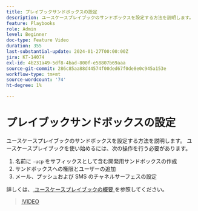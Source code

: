 ```yaml
---
title: プレイブックサンドボックスの設定
description: ユースケースプレイブックのサンドボックスを設定する方法を説明します。
feature: Playbooks
role: Admin
level: Beginner
doc-type: Feature Video
duration: 355
last-substantial-update: 2024-01-27T00:00:00Z
jira: KT-14074
exl-id: 4b231a49-5df8-4bad-800f-e58807b69aaa
source-git-commit: 286c85aa88d44574f00ded67f0de8e0c945a153e
workflow-type: tm+mt
source-wordcount: '74'
ht-degree: 1%

---
```


# プレイブックサンドボックスの設定

ユースケースプレイブックのサンドボックスを設定する方法を説明します。 ユースケースプレイブックを使い始めるには、次の操作を行う必要があります。

1. 名前に `-ucp` をサフィックスとして含む開発用サンドボックスの作成
1. サンドボックスへの権限とユーザーの追加
1. メール、プッシュおよび SMS のチャネルサーフェスの設定

詳しくは、[ ユースケースプレイブックの概要 ](https://experienceleague.adobe.com/docs/experience-platform/use-case-playbooks/playbooks/get-started.html?lang=ja) を参照してください。

>[!VIDEO](https://video.tv.adobe.com/v/3449827/?learn=on&enablevpops&captions=jpn)
